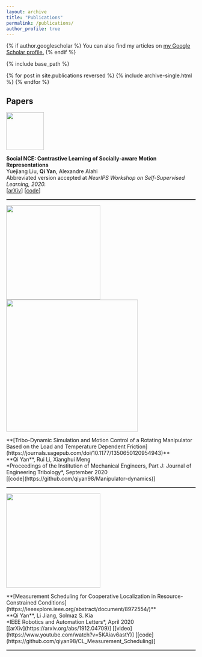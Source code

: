 ```yaml
---
layout: archive
title: "Publications"
permalink: /publications/
author_profile: true
---
```


{% if author.googlescholar %}
  You can also find my articles on <u><a href="{{author.googlescholar}}">my Google Scholar profile</a>.</u>
{% endif %}

{% include base_path %}

{% for post in site.publications reversed %}
  {% include archive-single.html %}
{% endfor %}

## Papers
<p float='left'>
	<img src="https://qiyan98.github.io/images/social-nce.png" height="100"/> 
</p>

**Social NCE: Contrastive Learning of Socially-aware Motion Representations**
<br/>
Yuejiang Liu, **Qi Yan**, Alexandre Alahi
<br/>
Abbreviated version accepted at *NeurIPS Workshop on Self-Supervised Learning, 2020.*
<br/>
[[arXiv](https://arxiv.org/abs/2012.11717)] [[code](https://github.com/vita-epfl/social-nce)]

<hr style="border:1px solid gray"/> 

<p float='left'>
	<img src="https://qiyan98.github.io/images/JET2020_0.png" width="250"/> 
	<img src="https://qiyan98.github.io/images/JET2020_1.png" width="350"/>
</p>
**[Tribo-Dynamic Simulation and Motion Control of a Rotating Manipulator Based on the Load and Temperature Dependent Friction](https://journals.sagepub.com/doi/10.1177/1350650120954943)**
<br/>
**Qi Yan**, Rui Li, Xianghui Meng
<br/>
*Proceedings of the Institution of Mechanical Engineers, Part J: Journal of Engineering Tribology*, September 2020
<br/>
[[code](https://github.com/qiyan98/Manipulator-dynamics)]

<hr style="border:1px solid gray"/> 

<p float='left'>
	<img src="https://qiyan98.github.io/images/RAL2020.png" width="250"/>
</p>
**[Measurement Scheduling for Cooperative Localization in Resource-Constrained Conditions](https://ieeexplore.ieee.org/abstract/document/8972554/)**
<br/>
**Qi Yan**, Li Jiang, Solmaz S. Kia
<br/>
*IEEE Robotics and Automation Letters*, April 2020 
<br/>
[[arXiv](https://arxiv.org/abs/1912.04709)] [[video](https://www.youtube.com/watch?v=5KAiav6astY)] [[code](https://github.com/qiyan98/CL_Measurement_Scheduling)]
<br/>

<hr style="border:1px solid gray"/> 
